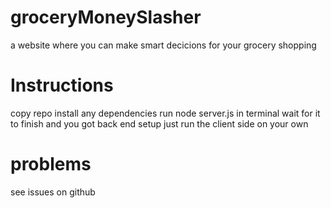 # groceryMoneySlasher
a website where you can make smart decicions for your grocery shopping

# Instructions

copy repo 
install any dependencies
run node server.js in terminal
wait for it to finish and you got back end setup 
just run the client side on your own

# problems 
see issues on github